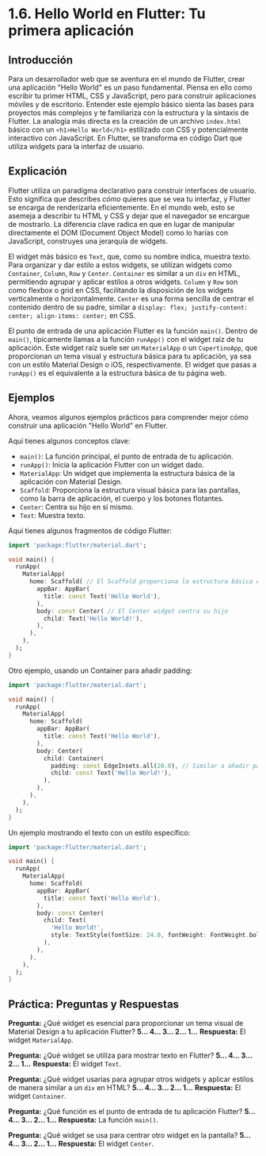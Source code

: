 
# 1.6. Hello World en Flutter: Tu primera aplicación

## Introducción

Para un desarrollador web que se aventura en el mundo de Flutter, crear una aplicación "Hello World" es un paso fundamental. Piensa en ello como escribir tu primer HTML, CSS y JavaScript, pero para construir aplicaciones móviles y de escritorio. Entender este ejemplo básico sienta las bases para proyectos más complejos y te familiariza con la estructura y la sintaxis de Flutter. La analogía más directa es la creación de un archivo `index.html` básico con un `<h1>Hello World</h1>` estilizado con CSS y potencialmente interactivo con JavaScript. En Flutter, se transforma en código Dart que utiliza widgets para la interfaz de usuario.

## Explicación

Flutter utiliza un paradigma declarativo para construir interfaces de usuario.  Esto significa que describes _cómo_ quieres que se vea tu interfaz, y Flutter se encarga de renderizarla eficientemente. En el mundo web, esto se asemeja a describir tu HTML y CSS y dejar que el navegador se encargue de mostrarlo. La diferencia clave radica en que en lugar de manipular directamente el DOM (Document Object Model) como lo harías con JavaScript, construyes una jerarquía de widgets.

El widget más básico es `Text`, que, como su nombre indica, muestra texto. Para organizar y dar estilo a estos widgets, se utilizan widgets como `Container`, `Column`, `Row` y `Center`. `Container` es similar a un `div` en HTML, permitiendo agrupar y aplicar estilos a otros widgets.  `Column` y `Row` son como flexbox o grid en CSS, facilitando la disposición de los widgets verticalmente o horizontalmente. `Center` es una forma sencilla de centrar el contenido dentro de su padre, similar a `display: flex; justify-content: center; align-items: center;` en CSS.

El punto de entrada de una aplicación Flutter es la función `main()`.  Dentro de `main()`, típicamente llamas a la función `runApp()` con el widget raíz de tu aplicación. Este widget raíz suele ser un `MaterialApp` o un `CupertinoApp`, que proporcionan un tema visual y estructura básica para tu aplicación, ya sea con un estilo Material Design o iOS, respectivamente. El widget que pasas a `runApp()` es el equivalente a la estructura básica de tu página web.

## Ejemplos

Ahora, veamos algunos ejemplos prácticos para comprender mejor cómo construir una aplicación "Hello World" en Flutter.

Aquí tienes algunos conceptos clave:
*   `main()`: La función principal, el punto de entrada de tu aplicación.
*   `runApp()`: Inicia la aplicación Flutter con un widget dado.
*   `MaterialApp`: Un widget que implementa la estructura básica de la aplicación con Material Design.
*   `Scaffold`: Proporciona la estructura visual básica para las pantallas, como la barra de aplicación, el cuerpo y los botones flotantes.
*   `Center`: Centra su hijo en sí mismo.
*   `Text`: Muestra texto.

Aquí tienes algunos fragmentos de código Flutter:

```dart
import 'package:flutter/material.dart';

void main() {
  runApp(
    MaterialApp(
      home: Scaffold( // El Scaffold proporciona la estructura básica de la interfaz de usuario
        appBar: AppBar(
          title: const Text('Hello World'),
        ),
        body: const Center( // El Center widget centra su hijo
          child: Text('Hello World!'),
        ),
      ),
    ),
  );
}
```

Otro ejemplo, usando un Container para añadir padding:

```dart
import 'package:flutter/material.dart';

void main() {
  runApp(
    MaterialApp(
      home: Scaffold(
        appBar: AppBar(
          title: const Text('Hello World'),
        ),
        body: Center(
          child: Container(
            padding: const EdgeInsets.all(20.0), // Similar a añadir padding con CSS
            child: const Text('Hello World!'),
          ),
        ),
      ),
    ),
  );
}
```

Un ejemplo mostrando el texto con un estilo específico:

```dart
import 'package:flutter/material.dart';

void main() {
  runApp(
    MaterialApp(
      home: Scaffold(
        appBar: AppBar(
          title: const Text('Hello World'),
        ),
        body: const Center(
          child: Text(
            'Hello World!',
            style: TextStyle(fontSize: 24.0, fontWeight: FontWeight.bold), //Similar a aplicar estilos CSS
          ),
        ),
      ),
    ),
  );
}
```

## Práctica: Preguntas y Respuestas

**Pregunta:** ¿Qué widget es esencial para proporcionar un tema visual de Material Design a tu aplicación Flutter?
**5... 4... 3... 2... 1...**
**Respuesta:** El widget `MaterialApp`.

**Pregunta:** ¿Qué widget se utiliza para mostrar texto en Flutter?
**5... 4... 3... 2... 1...**
**Respuesta:** El widget `Text`.

**Pregunta:** ¿Qué widget usarías para agrupar otros widgets y aplicar estilos de manera similar a un `div` en HTML?
**5... 4... 3... 2... 1...**
**Respuesta:** El widget `Container`.

**Pregunta:** ¿Qué función es el punto de entrada de tu aplicación Flutter?
**5... 4... 3... 2... 1...**
**Respuesta:** La función `main()`.

**Pregunta:** ¿Qué widget se usa para centrar otro widget en la pantalla?
**5... 4... 3... 2... 1...**
**Respuesta:** El widget `Center`.
